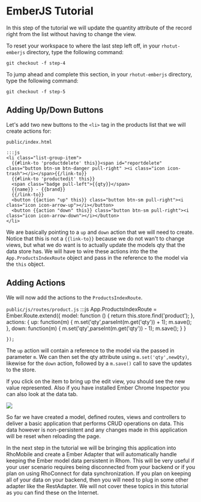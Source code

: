 # EmberJS Tutorial

In this step of the tutorial we will update the quantity attribute of the record right from the list without having to change the view.

To reset your workspace to where the last step left off, in your `rhotut-emberjs` directory, type the following command:

    git checkout -f step-4


To jump ahead and complete this section, in your `rhotut-emberjs` directory, type the following command:

    git checkout -f step-5

## Adding Up/Down Buttons
Let's add two new buttons to the `<li>` tag in the products list that we will create actions for:

`public/index.html`

    :::js
    <li class="list-group-item">
      {{#link-to 'productdelete' this}}<span id="reportdelete" class="button btn-sm btn-danger pull-right" ><i class="icon icon-trash"></i></span>{{/link-to}}
      {{#link-to 'productedit' this}}
      <span class="badge pull-left">{{qty}}</span>
      {{name}} - {{brand}}
      {{/link-to}}
      <button {{action "up" this}} class="button btn-sm pull-right"><i class="icon icon-arrow-up"></i></button>
      <button {{action "down" this}} class="button btn-sm pull-right"><i class="icon icon-arrow-down"></i></button>
    </li>

We are basically pointing to a `up` and `down` action that we will need to create. Notice that this is not a `{{link-to}}` because we do not wan't to change views, but what we do want is to actually update the models qty that the data store has. We will have to wire these actions into the the `App.ProductsIndexRoute` object and pass in the reference to the model via the `this` object.

## Adding Actions
We will now add the actions to the `ProductsIndexRoute`.

`public/js/routes/product.js`
    :::js
    App.ProductsIndexRoute = Ember.Route.extend({
      model: function () {
        return this.store.find('product');
      },
      actions: {
        up: function(m) {
          m.set('qty',parseInt(m.get('qty')) + 1);
          m.save();
        },
        down: function(m) {
          m.set('qty',parseInt(m.get('qty')) - 1);
          m.save();
        }
      }
      
    });

The `up` action will contain a reference to the model via the passed in parameter `m`. We can then set the qty attribute using `m.set('qty',newQty)`, likewise for the `down` action, followed by a `m.save()` call to save the updates to the store.

If you click on the item to bring up the edit view, you should see the new value represented. Also if you have installed Ember Chrome Inspector you can also look at the data tab.

![](https://s3.amazonaws.com/docs.tau-technologies.com/images/rhodocs-images/rhotut-emberjs/Screen+Shot+2013-11-18+at+6.21.51+PM.jpg)


So far we have created a model, defined routes, views and controllers to deliver a basic application that performs CRUD operations on data. This data however is non-persistent and any changes made in this application will be reset when reloading the page.

In the next step in the tutorial we will be bringing this application into RhoMobile and create a Ember Adapter that will automatically handle keeping the Ember model data persistent in Rhom. This will be very useful if your user scenario requires being disconnected from your backend or if you plan on using RhoConnect for data synchronization. If you plan on keeping all of your data on your backend, then you will need to plug in some other adapter like the RestAdapter. We will not cover these topics in this tutorial as you can find these on the Internet.
